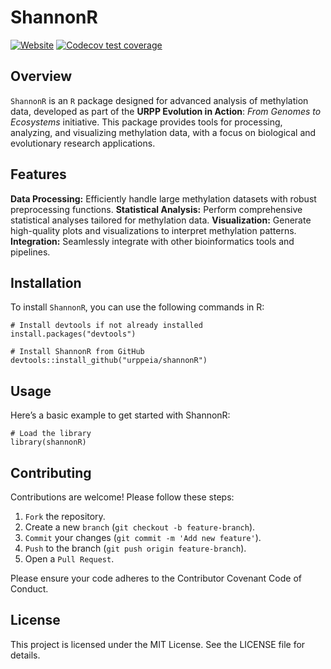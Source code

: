 # ShannonR

[![Website](https://github.com/urppeia/shannonR/actions/workflows/pkgdown.yaml/badge.svg)](https://github.com/urppeia/shannonR/actions/workflows/pkgdown.yaml)
[![Codecov test coverage](https://codecov.io/gh/urppeia/shannonR/branch/main/graph/badge.svg)](https://codecov.io/gh/urppeia/shannonR)

## Overview
`ShannonR` is an `R` package designed for advanced analysis of 
methylation data, developed as part of the **URPP Evolution in Action**: 
_From Genomes to Ecosystems_ initiative. This package provides tools 
for processing, analyzing, and visualizing methylation data, 
with a focus on biological and evolutionary research applications.

## Features

**Data Processing:** Efficiently handle large methylation datasets with
robust preprocessing functions.
**Statistical Analysis:** Perform comprehensive statistical analyses 
tailored for methylation data.
**Visualization:** Generate high-quality plots and visualizations to 
interpret methylation patterns.
**Integration:** Seamlessly integrate with other bioinformatics tools 
and pipelines.

## Installation
To install `ShannonR`, you can use the following commands in R:

```
# Install devtools if not already installed
install.packages("devtools")

# Install ShannonR from GitHub
devtools::install_github("urppeia/shannonR")
```

## Usage
Here’s a basic example to get started with ShannonR:

```
# Load the library
library(shannonR)
```

## Contributing
Contributions are welcome! Please follow these steps:

1. `Fork` the repository.
2. Create a new `branch` (`git checkout -b feature-branch`).
3. `Commit` your changes (`git commit -m 'Add new feature'`).
4. `Push` to the branch (`git push origin feature-branch`).
5. Open a `Pull Request`.

Please ensure your code adheres to the Contributor Covenant Code of Conduct.

## License
This project is licensed under the MIT License. See the LICENSE file for details.
